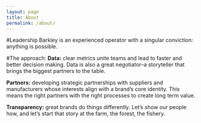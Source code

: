```yaml
---
layout: page
title: About
permalink: /about/
---
```


#Leadership
Barkley is an experienced operator with a singular conviction: anything is possible.

#The approach:
**Data:** clear metrics unite teams and lead to faster and better decision making. Data is also a great negotiator–a storyteller that brings the biggest partners to the table.

**Partners:** developing strategic partnerships with suppliers and manufacturers whose interests align with a brand’s core identity. This means the right partners with the right processes to create long term value.

**Transparency:** great brands do things differently. Let’s show our people how, and let’s start that story at the farm, the forest, the fishery.
